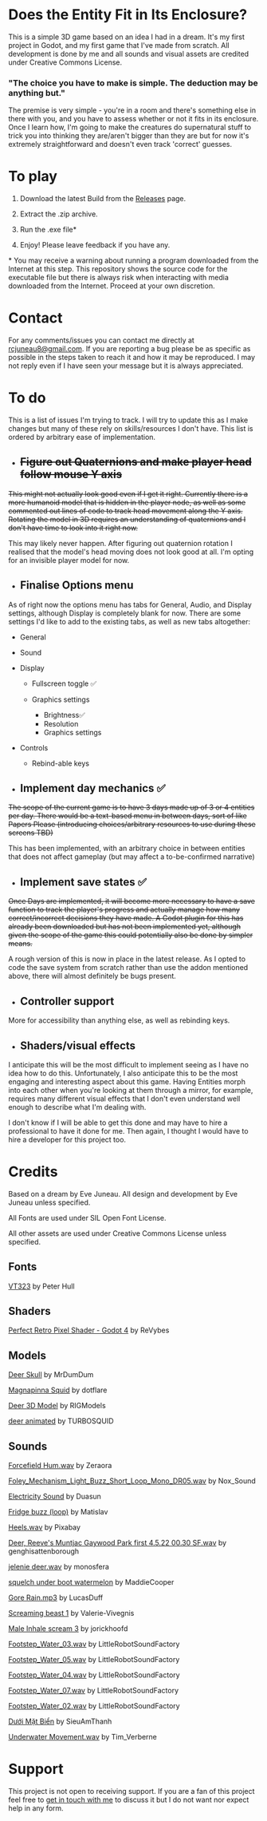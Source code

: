 
  

# Does the Entity Fit in Its Enclosure?

  

This is a simple 3D game based on an idea I had in a dream. It's my first project in Godot, and my first game that I've made from scratch. All development is done by me and all sounds and visual assets are credited under Creative Commons License.

  

### "The choice you have to make is simple. The deduction may be anything but."

  

The premise is very simple - you're in a room and there's something else in there with you, and you have to assess whether or not it fits in its enclosure. Once I learn how, I'm going to make the creatures do supernatural stuff to trick you into thinking they are/aren't bigger than they are but for now it's extremely straightforward and doesn't even track 'correct' guesses.

  

# To play

  

1. Download the latest Build from the [Releases](https://github.com/ejuneau/dtefiie/releases/tag/build) page.

  

2. Extract the .zip archive.

  

3. Run the .exe file*

  

4. Enjoy! Please leave feedback if you have any.

  

\* You may receive a warning about running a program downloaded from the Internet at this step. This repository shows the source code for the executable file but there is always risk when interacting with media downloaded from the Internet. Proceed at your own discretion.

  

# Contact

  

For any comments/issues you can contact me directly at [rcjuneau8@gmail.com](mailto:rcjuneau8@gmail.com). If you are reporting a bug please be as specific as possible in the steps taken to reach it and how it may be reproduced. I may not reply even if I have seen your message but it is always appreciated.

  

# To do

  

This is a list of issues I'm trying to track. I will try to update this as I make changes but many of these rely on skills/resources I don't have. This list is ordered by arbitrary ease of implementation.

  
  

*  ## ~~Figure out Quaternions and make player head follow mouse Y axis~~

~~This might not actually look good even if I get it right. Currently there is a more humanoid model that is hidden in the player node, as well as some commented out lines of code to track head movement along the Y axis. Rotating the model in 3D requires an understanding of quaternions and I don't have time to look into it right now.~~

This may likely never happen. After figuring out  quaternion rotation I realised that the model's head moving does not look good at all. I'm opting for an invisible player model for now.

  

*  ## Finalise Options menu

As of right now the options menu has tabs for General, Audio, and Display settings, although Display is completely blank for now. There are some settings I'd like to add to the existing tabs, as well as new tabs altogether:

* General

* Sound

* Display

	* Fullscreen toggle ✅

	* Graphics settings
		* Brightness✅
		* Resolution
		* Graphics settings

* Controls

	* Rebind-able keys

*  ## Implement day mechanics ✅

~~The scope of the current game is to have 3 days made up of 3 or 4 entities per day. There would be a text-based menu in between days, sort of like Papers Please (introducing choices/arbitrary resources to use during these screens TBD)~~

This has been implemented, with an arbitrary choice in between entities that does not affect gameplay (but may affect a to-be-confirmed narrative)

*  ## Implement save states ✅

~~Once Days are implemented, it will become more necessary to have a save function to track the player's progress and actually manage how many correct/incorrect decisions they have made. A Godot plugin for this has already been downloaded but has not been implemented yet, although given the scope of the game this could potentially also be done by simpler means.~~

A rough version of this is now in place in the latest release. As I opted to code the save system from scratch rather than use the addon mentioned above, there will almost definitely be bugs present.

  

*  ## Controller support

More for accessibility than anything else, as well as rebinding keys.

*  ## Shaders/visual effects

I anticipate this will be the most difficult to implement seeing as I have no idea how to do this. Unfortunately, I also anticipate this to be the most engaging and interesting aspect about this game. Having Entities morph into each other when you're looking at them through a mirror, for example, requires many different visual effects that I don't even understand well enough to describe what I'm dealing with.

  

I don't know if I will be able to get this done and may have to hire a professional to have it done for me. Then again, I thought I would have to hire a developer for this project too.

  

# Credits

  

Based on a dream by Eve Juneau.
All design and development by Eve Juneau unless specified.

  

All Fonts are used under SIL Open Font License.

All other assets are used under Creative Commons License unless specified.

  

## Fonts

[VT323](https://fonts.google.com/specimen/VT323) by Peter Hull

  
  
  

## Shaders

  

[Perfect Retro Pixel Shader - Godot 4](https://godotshaders.com/shader/perfect-retro-pixel-shader-godot-4/) by ReVybes

  
  
## Models



[Deer Skull](https://sketchfab.com/3d-models/deer-skull-46aa0dc438cc4a0bb6a655a008d92fcc) by MrDumDum

[Magnapinna Squid](https://sketchfab.com/3d-models/magnapinna-squid-be2b90cc7e2f436bb7a689a45aa256c1) by dotflare

[Deer 3D Model](https://rigmodels.com/model.php?view=Deer-3d-model__KND9LH9Y6UY69VC80JWPZL2PW) by RIGModels

[deer animated](https://www.turbosquid.com/3d-models/deer-animated-1012108) by TURBOSQUID



## Sounds

  

[Forcefield Hum.wav](https://freesound.org/people/Zeraora/sounds/702631/) by Zeraora

  

[Foley_Mechanism_Light_Buzz_Short_Loop_Mono_DR05.wav](https://freesound.org/people/Nox_Sound/sounds/553075/) by Nox_Sound

  

[Electricity Sound](https://freesound.org/people/Duasun/sounds/712127/) by Duasun

  

[Fridge buzz (loop)](https://freesound.org/people/Matislav/sounds/524598/) by Matislav

  

[Heels.wav](https://pixabay.com/sound-effects/heelswav-14843/) by Pixabay



[Deer, Reeve's Muntjac Gaywood Park first 4.5.22 00.30 SF.wav](https://freesound.org/s/674574/) by genghisattenborough



[jelenie deer.wav](https://freesound.org/people/monosfera/sounds/413314/) by monosfera


[squelch under boot watermelon](https://freesound.org/people/MaddieCooper/sounds/739191/) by MaddieCooper


[Gore Rain.mp3](https://freesound.org/people/LucasDuff/sounds/555066/) by LucasDuff


[Screaming beast 1](https://freesound.org/people/Valerie-Vivegnis/sounds/761611/) by Valerie-Vivegnis


[Male Inhale scream 3](https://freesound.org/people/jorickhoofd/sounds/180302/) by jorickhoofd

[Footstep_Water_03.wav](https://freesound.org/s/270429/) by LittleRobotSoundFactory

[Footstep_Water_05.wav](https://freesound.org/s/270428/) by LittleRobotSoundFactory  

[Footstep_Water_04.wav](https://freesound.org/s/270427/) by LittleRobotSoundFactory   

[Footstep_Water_07.wav](https://freesound.org/s/270426/) by LittleRobotSoundFactory

[Footstep_Water_02.wav](https://freesound.org/s/270425/) by LittleRobotSoundFactory  

[Dưới Mặt Biển](https://freesound.org/s/484184/) by SieuAmThanh

[Underwater Movement.wav](https://freesound.org/s/484187/) by Tim_Verberne
  
  

# Support

  

This project is not open to receiving support. If you are a fan of this project feel free to [get in touch with me](https://github.com/ejuneau/dtefiie?tab=readme-ov-file#contact) to discuss it but I do not want nor expect help in any form.
